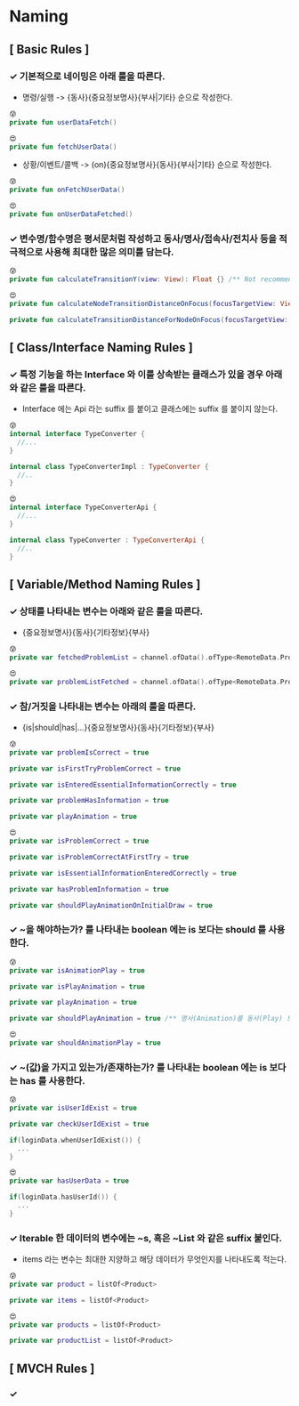 # Naming

## [ Basic Rules ]

### ✓ 기본적으로 네이밍은 아래 룰을 따른다.

- 명령/실행 -> {동사}{중요정보명사}{부사|기타} 순으로 작성한다.

``` kotlin 
😰
private fun userDataFetch()

😍
private fun fetchUserData()
```

- 상황/이벤트/콜백 -> (on){중요정보명사}{동사}{부사|기타} 순으로 작성한다.

``` kotlin 
😰
private fun onFetchUserData()

😍
private fun onUserDataFetched()
```

### ✓ 변수명/함수명은 평서문처럼 작성하고 동사/명사/접속사/전치사 등을 적극적으로 사용해 최대한 많은 의미를 담는다.

``` kotlin 
😰
private fun calculateTransitionY(view: View): Float {} /** Not recommended */

😍
private fun calculateNodeTransitionDistanceOnFocus(focusTargetView: View): Float {} /** Recommended */

private fun calculateTransitionDistanceForNodeOnFocus(focusTargetView: View): Float {} /** Recommended */
```

## [ Class/Interface Naming Rules ]

### ✓ 특정 기능을 하는 Interface 와 이를 상속받는 클래스가 있을 경우 아래와 같은 룰을 따른다.

- Interface 에는 Api 라는 suffix 를 붙이고 클래스에는 suffix 를 붙이지 않는다.

``` kotlin
😰
internal interface TypeConverter {
  //...
}

internal class TypeConverterImpl : TypeConverter {
  //..
}

😍
internal interface TypeConverterApi {
  //...
}

internal class TypeConverter : TypeConverterApi {
  //..
}

```


## [ Variable/Method Naming Rules ]

### ✓ 상태를 나타내는 변수는 아래와 같은 룰을 따른다.

- {중요정보명사}{동사}{기타정보}{부사}

``` kotlin
😰
private var fetchedProblemList = channel.ofData().ofType<RemoteData.Problem.Fetched>

😍
private var problemListFetched = channel.ofData().ofType<RemoteData.Problem.Fetched>
```

### ✓ 참/거짓을 나타내는 변수는 아래의 룰을 따른다.

- {is|should|has|...}{중요정보명사}{동사}{기타정보}{부사}

``` kotlin 
😰
private var problemIsCorrect = true

private var isFirstTryProblemCorrect = true

private var isEnteredEssentialInformationCorrectly = true

private var problemHasInformation = true

private var playAnimation = true

😍
private var isProblemCorrect = true

private var isProblemCorrectAtFirstTry = true

private var isEssentialInformationEnteredCorrectly = true

private var hasProblemInformation = true

private var shouldPlayAnimationOnInitialDraw = true
```

### ✓ ~을 해야하는가? 를 나타내는 boolean 에는 is 보다는 should 를 사용한다.

``` kotlin 
😰
private var isAnimationPlay = true

private var isPlayAnimation = true

private var playAnimation = true

private var shouldPlayAnimation = true /** 명사(Animation)를 동사(Play) 보다 먼저 쓰기를 권장 */

😍
private var shouldAnimationPlay = true
```

### ✓ ~(값)을 가지고 있는가/존재하는가? 를 나타내는 boolean 에는 is 보다는 has 를 사용한다.

``` kotlin 
😰
private var isUserIdExist = true

private var checkUserIdExist = true

if(loginData.whenUserIdExist()) {
  ...
}

😍
private var hasUserData = true

if(loginData.hasUserId()) {
  ...
}
```

### ✓ Iterable 한 데이터의 변수에는 ~s, 혹은 ~List 와 같은 suffix 붙인다.

- items 라는 변수는 최대한 지양하고 해당 데이터가 무엇인지를 나타내도록 적는다.

``` kotlin 
😰
private var product = listOf<Product>

private var items = listOf<Product>

😍
private var products = listOf<Product>

private var productList = listOf<Product>
```

## [ MVCH Rules ]

### ✓ 
